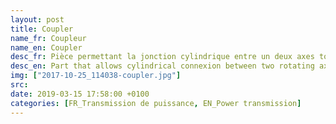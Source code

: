 ```yaml
---
layout: post
title: Coupler
name_fr: Coupleur
name_en: Coupler
desc_fr: Pièce permettant la jonction cylindrique entre un deux axes tournants.
desc_en: Part that allows cylindrical connexion between two rotating axis.
img: ["2017-10-25_114038-coupler.jpg"]
src: 
date: 2019-03-15 17:58:00 +0100
categories: [FR_Transmission de puissance, EN_Power transmission]
---
```

